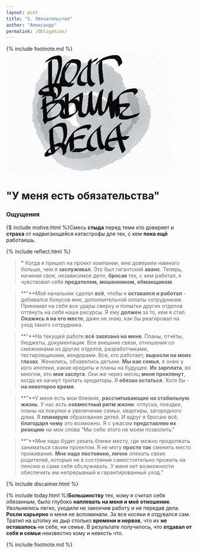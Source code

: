 ```yaml
---
layout: post
title: "5. Обязательство"
author: "Александр"
permalink: /Obligation/
---
```

{% include footnote.md %}
!["Долг выше дела"](/_img/5.jpg)
# "У меня есть обязательства"

### Ощущения
{$ include motive.html %}Смесь **стыда** перед теми кто доверяет и **страха** от надвигающейся катастрофы для тех, с кем **пока ещё** работаешь. 

{% include reflect.html %}
 >**"** Когда я пришел на проект компании, мне доверили намного больше, чем я **заслуживал**. Это был гигантский **аванс**. Теперь, начиная свое, независимое дело, **бросая** тех, с кем работал, я чувствовал себя **предателем, мошенником, обманщиком**. 

>**"**Мой начальник сделал **всё**, чтобы я **оставался и работал** - добивался бонусов мне, дополнительной оплаты сотрудникам. Принимал на себя все удары сверху и попытки других отделов оттянуть на себя наши ресурсы. Я ему **должен** за то, кем я стал. **Окажись я на его месте**, даже не знаю, как бы реагировал на уход такого сотрудника.  

>**"**На текущей работе **всё завязано на меня**. Планы, отчёты, бюджеты, документация. Все внешние связи, отношения со смежниками из других отделов, разработчиками, тестировщиками, вендорами. Все, кто работает, **выросли на моих глазах**. Женились, обзавелись детьми. **Мы как семья**, я знаю у кого ипотеки, какие кредиты и планы на будущее. **Их зарплата**, во многом, это **моя заслуга**. Они же через месяц **меня проклянут**, когда их начнут трепать кредиторы. Я  **обязан остаться**. Хотя бы - **на некоторое время**.  
 
>**"**У меня есть мои близкие, **рассчитывающие на стабильную жизнь**. У нас есть **совместный ритм жизни**: отпуска, поездки, планы на покупки и увеличение семьи, квартиры, загородного дома. Я **планирую** образование детей. И вдруг я бросаю всё, **благодаря чему** это возможно. Я с ужасом **представляю их реакцию** на мои слова "Мы себе этого не моем позволить."

>**"**Мне надо будет уехать ближе месту, где можно продолжать заниматься своим проектом. Я не могу **просто так** сменить место проживания. **Мне надо постоянно, лично** опекать своих родителей, которые не в состоянии самостоятельно прожить на пенсию и сами себя обслуживать. У меня нет возможности обеспечить им непрерывный и гарантированный уход."

{% include discaimer.html %}

{% include today.html %}**Большинству** тех, кому я считал себя обязанным, было глубоко **наплевать на меня и моё отношение**. Увольнялись легко, уходили не закончив работу и не передав дела. **Росли карьерно** и меня не вспоминали. За все косяки я отдувался сам. Тратил на штопку их дыр столько **времени и нервов**, что их **не оставалось** ни себе, ни семье. В результате получилось, что **отдавал от себя и семьи** неизвестно кому и невесть что. 

{% include footnote.md %}
